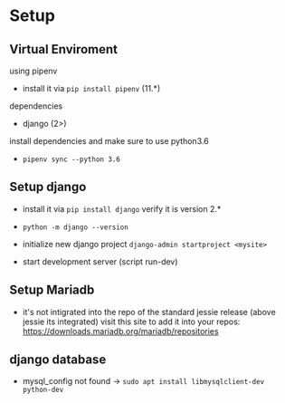 # Setup

## Virtual Enviroment

using pipenv
- install it via `pip install pipenv` (11.*)

dependencies
- django (2>)

install dependencies and make sure to use python3.6
- `pipenv sync --python 3.6`

## Setup django

- install it via `pip install django`
verify it is version 2.*
- `python -m django --version`

- initialize new django project
`django-admin startproject <mysite>`

- start development server (script run-dev)

## Setup Mariadb

- it's not intigrated into the repo of the standard jessie release (above jessie its integrated)
visit this site to add it into your repos: https://downloads.mariadb.org/mariadb/repositories

## django database

- mysql_config not found
-> `sudo apt install libmysqlclient-dev python-dev`
